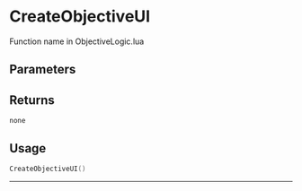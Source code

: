 # CreateObjectiveUI

Function name in ObjectiveLogic.lua

## Parameters

## Returns

`none`

## Usage

```lua
CreateObjectiveUI()
```

---
